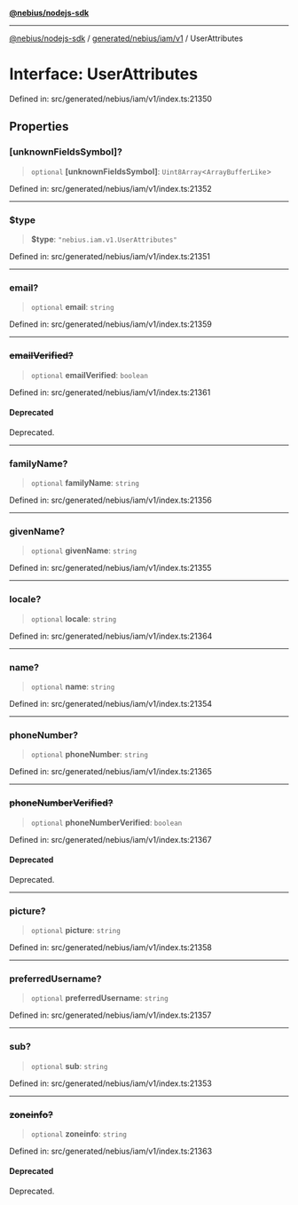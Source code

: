 [**@nebius/nodejs-sdk**](../../../../../README.md)

---

[@nebius/nodejs-sdk](../../../../../README.md) / [generated/nebius/iam/v1](../README.md) / UserAttributes

# Interface: UserAttributes

Defined in: src/generated/nebius/iam/v1/index.ts:21350

## Properties

### \[unknownFieldsSymbol\]?

> `optional` **\[unknownFieldsSymbol\]**: `Uint8Array`\<`ArrayBufferLike`\>

Defined in: src/generated/nebius/iam/v1/index.ts:21352

---

### $type

> **$type**: `"nebius.iam.v1.UserAttributes"`

Defined in: src/generated/nebius/iam/v1/index.ts:21351

---

### email?

> `optional` **email**: `string`

Defined in: src/generated/nebius/iam/v1/index.ts:21359

---

### ~~emailVerified?~~

> `optional` **emailVerified**: `boolean`

Defined in: src/generated/nebius/iam/v1/index.ts:21361

#### Deprecated

Deprecated.

---

### familyName?

> `optional` **familyName**: `string`

Defined in: src/generated/nebius/iam/v1/index.ts:21356

---

### givenName?

> `optional` **givenName**: `string`

Defined in: src/generated/nebius/iam/v1/index.ts:21355

---

### locale?

> `optional` **locale**: `string`

Defined in: src/generated/nebius/iam/v1/index.ts:21364

---

### name?

> `optional` **name**: `string`

Defined in: src/generated/nebius/iam/v1/index.ts:21354

---

### phoneNumber?

> `optional` **phoneNumber**: `string`

Defined in: src/generated/nebius/iam/v1/index.ts:21365

---

### ~~phoneNumberVerified?~~

> `optional` **phoneNumberVerified**: `boolean`

Defined in: src/generated/nebius/iam/v1/index.ts:21367

#### Deprecated

Deprecated.

---

### picture?

> `optional` **picture**: `string`

Defined in: src/generated/nebius/iam/v1/index.ts:21358

---

### preferredUsername?

> `optional` **preferredUsername**: `string`

Defined in: src/generated/nebius/iam/v1/index.ts:21357

---

### sub?

> `optional` **sub**: `string`

Defined in: src/generated/nebius/iam/v1/index.ts:21353

---

### ~~zoneinfo?~~

> `optional` **zoneinfo**: `string`

Defined in: src/generated/nebius/iam/v1/index.ts:21363

#### Deprecated

Deprecated.
